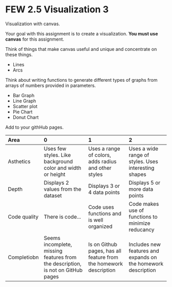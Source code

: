# FEW 2.5 Visualization 3

Visualization with canvas.

Your goal with this assignment is to create a visualization. **You must use canvas** for this assignment. 

Think of things that make canvas useful and unique and concentrate on these things. 

- Lines
- Arcs

Think about writing functions to generate different types of graphs from arrays of numbers provided in parameters. 

- Bar Graph
- Line Graph
- Scatter plot
- Pie Chart 
- Donut Chart

Add to your githHub pages. 

| Area         | 0                 |               1 |               2  |
|:-------------|:------------------|:----------------|:-----------------|
| Asthetics    | Uses few styles. Like background color and width or height | Uses a range of colors, adds radius and other styles | Uses a wide range of styles. Uses interesting shapes| 
| Depth        | Displays 2 values from the dataset | Displays 3 or 4 data points | Displays 5 or more data points |
| Code quality | There is code... | Code uses functions and is well organized | Code makes use of functions to minimize reducancy |
| Completiobn  | Seems incomplete, missing features from the description, is not on GitHub pages | Is on Github pages, has all feature from the homework description | Includes new features and expands on the homework description | 
